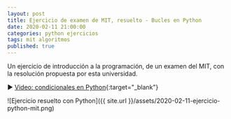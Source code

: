 ```yaml
---
layout: post
title: Ejercicio de examen de MIT, resuelto - Bucles en Python
date: 2020-02-11 21:00:00
categories: python ejercicios
tags: mit algoritmos
published: true
---
```


Un ejercicio de introducción a la programación, de un examen del MIT, con la resolución propuesta por esta universidad.

▶️ [Video: condicionales en Python](www.youtube.com/watch?v=kIkAhld32O8){:target="_blank"}

![Ejercicio resuelto con Python]({{ site.url }}/assets/2020-02-11-ejercicio-python-mit.png)
